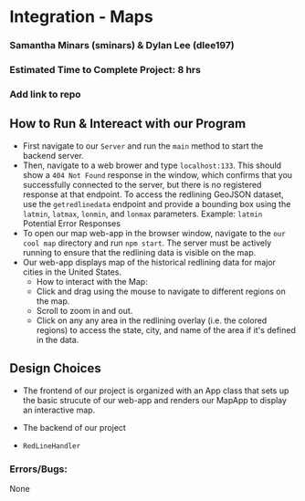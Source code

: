 # Integration - Maps

### Samantha Minars (sminars) & Dylan Lee (dlee197)

### Estimated Time to Complete Project: 8 hrs

### Add link to repo

## How to Run & Intereact with our Program
  - First navigate to our ```Server``` and run the ```main``` method to start the backend server. 
  - Then, navigate to a web brower and type ```localhost:133```. This should show a ```404 Not Found``` response in the window, which confirms that you successfully connected to the server, but there is no registered response at that endpoint. To access the redlining GeoJSON dataset, use the ```getredlinedata``` endpoint and provide a bounding box using the ```latmin```, ```latmax```, ```lonmin```, and ```lonmax``` parameters. 
    Example: ```latmin```
    Potential Error Responses 
  - To open our map web-app in the browser window, navigate to the ```our cool map``` directory and run ```npm start```. The server must be actively running to ensure that the redlining data is visible on the map.
  - Our web-app displays map of the historical redlining data for major cities in the United States.
    -  How to interact with the Map:
      - Click and drag using the mouse to navigate to different regions on the map.
      - Scroll to zoom in and out. 
      - Click on any any area in the redlining overlay (i.e. the colored regions) to access the state, city, and name of the area if it's defined in the data. 
  
## **Design Choices**
  - The frontend of our project is organized with an App class that sets up the basic strucute of our web-app and renders our MapApp to display an interactive map. 

  - The backend of our project
  - ```RedLineHandler``` 

### Errors/Bugs: 
None
